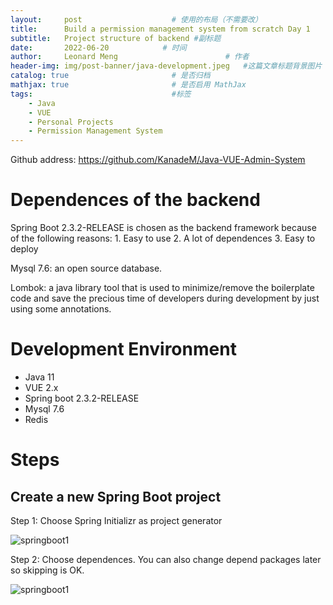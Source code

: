 ```yaml
---
layout:     post                    # 使用的布局（不需要改）
title:      Build a permission management system from scratch Day 1        # 标题 
subtitle:   Project structure of backend #副标题
date:       2022-06-20            # 时间
author:     Leonard Meng                        # 作者
header-img: img/post-banner/java-development.jpeg   #这篇文章标题背景图片
catalog: true                       # 是否归档
mathjax: true                       # 是否启用 MathJax
tags:                               #标签
    - Java
    - VUE
    - Personal Projects
    - Permission Management System
---
```


Github address: https://github.com/KanadeM/Java-VUE-Admin-System

# Dependences of the backend

Spring Boot 2.3.2-RELEASE is chosen as the backend framework because of the following reasons: 1. Easy to use 2. A lot of dependences 3. Easy to deploy

Mysql 7.6: an open source database.

Lombok: a java library tool that is used to minimize/remove the boilerplate code and save the precious time of developers during development by just using some annotations.



# Development Environment

- Java 11
- VUE 2.x
- Spring boot 2.3.2-RELEASE
- Mysql 7.6
- Redis

# Steps
## Create a new Spring Boot project

Step 1: Choose Spring Initializr as project generator

![springboot1](https://www.menglingjun.com/img/in-post/springboot1.jpeg)

Step 2: Choose dependences. You can also change depend packages later so skipping is OK.

![springboot1](https://www.menglingjun.com/img/in-post/springboot2.png)